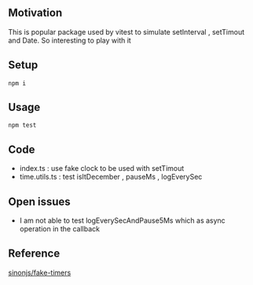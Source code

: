 <h2>Motivation</h2>
This is popular package used by vitest to simulate setInterval , setTimout and Date. So interesting to play with it

<h2>Setup</h2>

```
npm i
```

<h2>Usage</h2>

```
npm test
```


<h2>Code</h2>
<ul>
<li>index.ts : use fake clock to be used with setTimout</li>
<li>time.utils.ts : test isItDecember , pauseMs , logEverySec </li>
</ul>

<h2>Open issues</h2>
<ul>
<li>I am not able to test logEverySecAndPause5Ms which as async operation in the callback</li>
</ul>

<h2>Reference</h2>
<a href='https://github.com/sinonjs/fake-timers'>sinonjs/fake-timers</a>